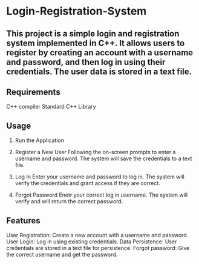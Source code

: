 # Login-Registration-System

## This project is a simple login and registration system implemented in C++. It allows users to register by creating an account with a username and password, and then log in using their credentials. The user data is stored in a text file.

## Requirements
C++ compiler 
Standard C++ Library

## Usage
1. Run the Application
  
2. Register a New User
Following the on-screen prompts to enter a username and password.
The system will save the credentials to a text file.

3. Log In
Enter your username and password to log in.
The system will verify the credentials and grant access if they are correct.

4. Forgot Password
Enetr your correct log in username.
The system will verify and will return the correct password. 

## Features
User Registration: Create a new account with a username and password.
User Login: Log in using existing credentials.
Data Persistence: User credentials are stored in a text file for persistence.
Forgot password: Give the correct username and get the password.
